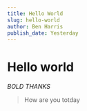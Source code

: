 ```yaml
---
title: Hello World
slug: hello-world
author: Ben Harris
publish_date: Yesterday
---
```


# Hello world
_BOLD_
*THANKS*
> How are you totday